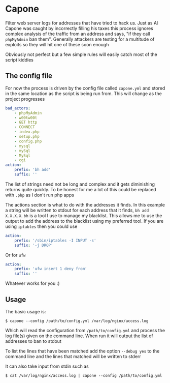 # Capone

Filter web server logs for addresses that have tried to hack us. Just as Al Capone was caught by incorrectly filling his taxes this process ignores complex analysis of the traffic from an address and says, "if they call `phpMyAdmin` ban them". Generally attackers are testing for a multitude of exploits so they will hit one of these soon enough

Obviously not perfect but a few simple rules will easily catch most of the script kiddies

## The config file

For now the process is driven by the config file called `capone.yml` and stored in the same location as the script is being run from. This will change as the project progresses

```yaml
bad_actors:
    - phpMyAdmin
    - w00tw00t
    - GET http
    - CONNECT
    - index.php
    - setup.php
    - config.php
    - mysql
    - mySql
    - MySql
    - cgi
action:
    prefix: 'bh add'
    suffix: ''
```

The list of strings need not be long and complex and it gets diminishing returns quite quickly. To be honest for me a lot of this could be replaced with `.php` as I don't run php apps

The actions section is what to do with the addresses it finds. In this example a string will be written to stdout for each address that it finds, `bh add X.X.X.X`. `bh` is a tool I use to manage my blacklist. This allows me to use the output to add the address to the  blacklist using my preferred tool. If you are using `iptables` then you could use

```yaml
action:
    prefix: '/sbin/iptables -I INPUT -s'
    suffix: '-j DROP'
```
Or for `ufw`

```yaml
action:
    prefix: 'ufw insert 1 deny from'
    suffix: ''
```

Whatever works for you :)

## Usage

The basic usage is:

    $ capone --config /path/to/config.yml /var/log/nginx/access.log

Which will read the configuration from `/path/to/config.yml` and process the log file(s) given on the command line. When run it will output the list of addresses to ban to stdout

To list the lines that have been matched add the option `--debug yes` to the command line and the lines that matched will be written to stderr

It can also take input from stdin such as

    $ cat /var/log/nginx/access.log | capone --config /path/to/config.yml

